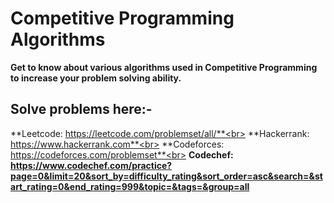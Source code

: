 # Competitive Programming Algorithms
**Get to know about various algorithms used in Competitive Programming to increase your problem solving ability.**

## Solve problems here:-
**Leetcode: https://leetcode.com/problemset/all/**<br>
**Hackerrank: https://www.hackerrank.com**<br>
**Codeforces: https://codeforces.com/problemset**<br>
**Codechef: https://www.codechef.com/practice?page=0&limit=20&sort_by=difficulty_rating&sort_order=asc&search=&start_rating=0&end_rating=999&topic=&tags=&group=all**
